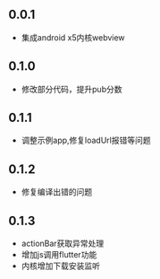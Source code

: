 ## 0.0.1

* 集成android x5内核webview

## 0.1.0

* 修改部分代码，提升pub分数

## 0.1.1

* 调整示例app,修复loadUrl报错等问题

## 0.1.2

* 修复编译出错的问题

## 0.1.3

* actionBar获取异常处理
* 增加js调用flutter功能
* 内核增加下载安装监听